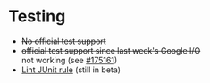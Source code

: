 # Testing

- ~~No official test support~~
- ~~official test support since last week's Google I/O~~<br/>not working (see [#175161](https://code.google.com/p/android/issues/detail?id=175161))
- [Lint JUnit rule](https://github.com/a11n/lint-junit-rule) (still in beta)
